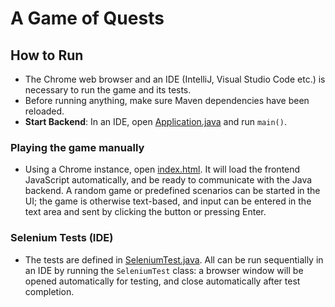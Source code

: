 # A Game of Quests

## How to Run

- The Chrome web browser and an IDE (IntelliJ, Visual Studio Code etc.) is necessary to run the game and its tests.
- Before running anything, make sure Maven dependencies have been reloaded.
- **Start Backend**: In an IDE, open [Application.java](src/main/java/com/a3/Application.java) and run
  `main()`.

### Playing the game manually
- Using a Chrome instance,
  open [index.html](frontend/index.html). It will load the frontend JavaScript automatically, and be ready to
  communicate with the Java backend. A random game or predefined
  scenarios can be started in the UI; the game is otherwise text-based, and input can be entered in the text area and
  sent by clicking the button or pressing Enter.

### Selenium Tests (IDE)
- The tests are defined in [SeleniumTest.java](src/test/java/com/a3/SeleniumTest.java). All can be run sequentially in an IDE by running the `SeleniumTest` class: a browser window will be opened automatically for testing, and close automatically after test completion.

